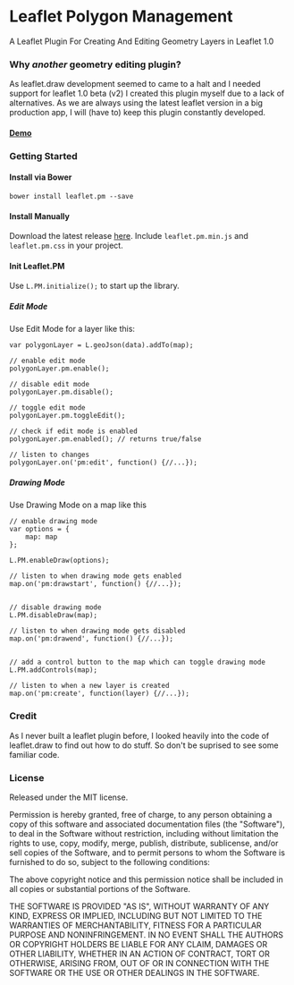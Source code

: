 # Leaflet Polygon Management
A Leaflet Plugin For Creating And Editing Geometry Layers in Leaflet 1.0

### Why *another* geometry editing plugin?
As leaflet.draw development seemed to came to a halt and I needed support for leaflet 1.0 beta (v2) I created this plugin myself due to a lack of alternatives.
As we are always using the latest leaflet version in a big production app, I will (have to) keep this plugin constantly developed.

#### [Demo](http://codeofsumit.github.io/leaflet.pm/)

### Getting Started

#### Install via Bower
`bower install leaflet.pm --save`

#### Install Manually
Download the latest release [here](https://github.com/codeofsumit/leaflet.pm/releases). Include `leaflet.pm.min.js` and `leaflet.pm.css` in your project.


#### Init Leaflet.PM

Use `L.PM.initialize();` to start up the library.


##### Edit Mode
Use Edit Mode for a layer like this:

```
var polygonLayer = L.geoJson(data).addTo(map);

// enable edit mode
polygonLayer.pm.enable();

// disable edit mode
polygonLayer.pm.disable();

// toggle edit mode
polygonLayer.pm.toggleEdit();

// check if edit mode is enabled
polygonLayer.pm.enabled(); // returns true/false

// listen to changes
polygonLayer.on('pm:edit', function() {//...});

```

##### Drawing Mode
Use Drawing Mode on a map like this


```
// enable drawing mode
var options = {
    map: map
};

L.PM.enableDraw(options);

// listen to when drawing mode gets enabled
map.on('pm:drawstart', function() {//...});


// disable drawing mode
L.PM.disableDraw(map);

// listen to when drawing mode gets disabled
map.on('pm:drawend', function() {//...});


// add a control button to the map which can toggle drawing mode
L.PM.addControls(map);

// listen to when a new layer is created
map.on('pm:create', function(layer) {//...});

```


### Credit
As I never built a leaflet plugin before, I looked heavily into the code of leaflet.draw to find out how to do stuff. So don't be suprised to see some familiar code.


### License
Released under the MIT license.

Permission is hereby granted, free of charge, to any person obtaining a copy of this software and associated documentation files (the "Software"), to deal in the Software without restriction, including without limitation the rights to use, copy, modify, merge, publish, distribute, sublicense, and/or sell copies of the Software, and to permit persons to whom the Software is furnished to do so, subject to the following conditions:

The above copyright notice and this permission notice shall be included in all copies or substantial portions of the Software.

THE SOFTWARE IS PROVIDED "AS IS", WITHOUT WARRANTY OF ANY KIND, EXPRESS OR IMPLIED, INCLUDING BUT NOT LIMITED TO THE WARRANTIES OF MERCHANTABILITY, FITNESS FOR A PARTICULAR PURPOSE AND NONINFRINGEMENT. IN NO EVENT SHALL THE AUTHORS OR COPYRIGHT HOLDERS BE LIABLE FOR ANY CLAIM, DAMAGES OR OTHER LIABILITY, WHETHER IN AN ACTION OF CONTRACT, TORT OR OTHERWISE, ARISING FROM, OUT OF OR IN CONNECTION WITH THE SOFTWARE OR THE USE OR OTHER DEALINGS IN THE SOFTWARE.
